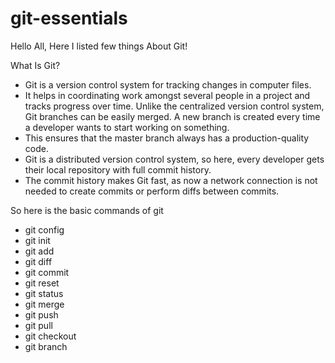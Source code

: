 # git-essentials
Hello All, Here I listed few things About Git!

What Is Git?
* Git is a version control system for tracking changes in computer files.
* It helps in coordinating work amongst several people in a project and tracks progress over time. Unlike the centralized version control system, Git branches can be easily merged. A new branch is created every time a developer wants to start working on something. 
* This ensures that the master branch always has a production-quality code.
* Git is a distributed version control system, so here, every developer gets their local repository with full commit history. 
* The commit history makes Git fast, as now a network connection is not needed to create commits or perform diffs between commits.

So here is the basic commands of git
* git config
* git init
* git add
* git diff
* git commit
* git reset
* git status
* git merge
* git push
* git pull
* git checkout
* git branch 


